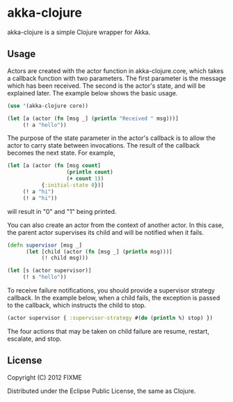 
akka-clojure
============

akka-clojure is a simple Clojure wrapper for Akka.

Usage
-----

Actors are created with the actor function in akka-clojure.core, which
takes a callback function with two parameters. The first parameter is
the message which has been received. The second is the actor's state,
and will be explained later. The example below shows the basic usage.

```clojure
(use '(akka-clojure core))

(let [a (actor (fn [msg _] (println "Received " msg)))]
     (! a "hello"))
```

The purpose of the state parameter in the actor's callback is to allow
the actor to carry state between invocations. The result of the callback
becomes the next state. For example,

```clojure
(let [a (actor (fn [msg count]
     	       	   (println count)
     	       	   (+ count 1))
	       {:initial-state 0})]
     (! a "hi")
     (! a "hi"))    
```

will result in "0" and "1" being printed.

You can also create an actor from the context of another actor. In 
this case, the parent actor supervises its child and will be notified
when it fails. 

```clojure
(defn supervisor [msg _]
      (let [child (actor (fn [msg _] (println msg)))]
      	   (! child msg)))

(let [s (actor supervisor)]
     (! s "hello"))
```

To receive failure notifications, you should provide a supervisor strategy
callback. In the example below, when a child fails, the exception is passed
to the callback, which instructs the child to stop. 

```clojure
(actor supervisor { :supervisor-strategy #(do (println %) stop) })
```

The four actions that may be taken on child failure are resume, restart,
escalate, and stop.

     

## License

Copyright (C) 2012 FIXME

Distributed under the Eclipse Public License, the same as Clojure.
